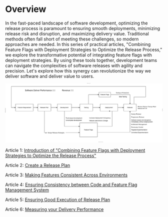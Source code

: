 # Overview

In the fast-paced landscape of software development, optimizing the release process is paramount to ensuring smooth deployments, minimizing release risk and disruption, and maximizing delivery value. Traditional methods often fall short of meeting these challenges, so modern approaches are needed. In this series of practical articles, "Combining Feature Flags with Deployment Strategies to Optimize the Release Process," we explore the transformative potential of integrating feature flags with deployment strategies. By using these tools together, development teams can navigate the complexities of software releases with agility and precision. Let's explore how this synergy can revolutionize the way we deliver software and deliver value to users.


![](../continuous-delivery-practice/assets/optimize-release-process/overview.png)


Article 1: [Introduction of "Combining Feature Flags with Deployment Strategies to Optimize the Release Process"](https://www.featbit.co/blogs/Combining-Feature-Flags-with-Deployment-Strategies-to-Optimize-the-Release-Process)

Article 2: [Create a Release Plan](https://www.featbit.co/blogs/Combining-Feature-Flags-with-Deployment-Strategies-to-Optimize-the-Release-Process-Part-2)

Article 3: [Making Features Consistent Across Environments](https://www.featbit.co/blogs/Combining-Feature-Flags-with-Deployment-Strategies-to-Optimize-the-Release-Process-Part-3)

Article 4: [Ensuring Consistency between Code and Feature Flag Management System](https://www.featbit.co/blogs/Combining-Feature-Flags-with-Deployment-Strategies-to-Optimize-the-Release-Process-Part-4)

Article 5: [Ensuring Good Execution of Release Plan]()

Article 6: [Measuring your Delivery Performance]()